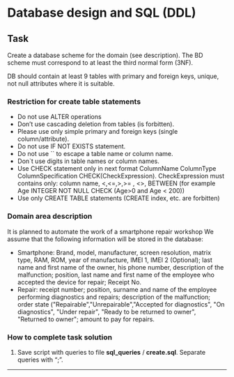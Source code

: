 # Database design and SQL (DDL)

## Task  

Create a database scheme for the domain (see description). The BD scheme must correspond to at least the third normal form (3NF).

DB should contain at least 9 tables with primary and foreign keys, unique, not null attributes where it is suitable.

### Restriction for create table statements
- Do not use ALTER operations 
- Don’t use cascading deletion from tables (is forbitten).
- Please use only simple primary and foreign keys (single column/attribute).
- Do not use IF NOT EXISTS statement.
- Do not use `` to escape a table name or column name.
- Don`t use digits in table names or column names.
- Use CHECK statement only in next format ColumnName ColumnType ColumnSpecification CHECK(CheckExpression). CheckExpression must contains only: column name, <,<=,>,>= , <>, BETWEEN (for example Age INTEGER NOT NULL CHECK (Age>0 and Age < 200))
- Use only  CREATE TABLE statements (CREATE index, etc. are forbitten) 



### Domain area description   
It is planned to automate the work of a smartphone repair workshop
We assume that the following information will be stored in the database:
- Smartphone: Brand, model, manufacturer, screen resolution, matrix type, RAM, ROM, year of manufacture, IMEI 1, IMEI 2 (Optional); last name and first name of the owner, his phone number, description of the malfunction;  position, last name and first name of the employee who accepted the device for repair; Receipt No.   
- Repair: receipt number;  position, surname and name of the employee performing diagnostics and repairs; description of the malfunction; order state ("Repairable","Unrepairable","Accepted for diagnostics", "On diagnostics", "Under repair", "Ready to be returned to owner", "Returned to owner"; amount to pay for repairs.  


### How to complete task solution

1. Save script with queries to file  **sql_queries** / **create.sql**. Separate queries with “;”.
______
